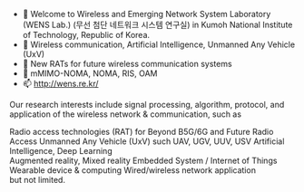 - 👋 Welcome to Wireless and Emerging Network System Laboratory (WENS Lab.) (무선 첨단 네트워크 시스템 연구실) in Kumoh National Institute of Technology, Republic of Korea.
- 👀 Wireless communication, Artificial Intelligence, Unmanned Any Vehicle (UxV)
- 🌱 New RATs for future wireless communication systems
- 💞️ mMIMO-NOMA, NOMA, RIS, OAM
- 📫 http://wens.re.kr/

<!---
WENS-KIT/WENS-KIT is a ✨ special ✨ repository because its `README.md` (this file) appears on your GitHub profile.
You can click the Preview link to take a look at your changes.
--->

Our research interests include signal processing, algorithm, protocol, and application of the wireless network & communication, such as 

Radio access technologies (RAT) for Beyond B5G/6G and Future Radio Access
Unmanned Any Vehicle (UxV) such UAV, UGV, UUV, USV 
Artificial Intelligence, Deep Learning  
Augmented reality, Mixed reality 
Embedded System / Internet of Things
Wearable device & computing
Wired/wireless network application   
but not limited.
